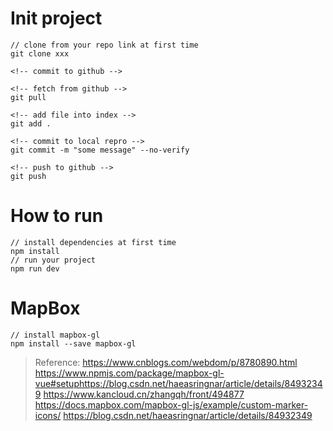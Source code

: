 # Init project

```
// clone from your repo link at first time
git clone xxx 

<!-- commit to github -->

<!-- fetch from github -->
git pull

<!-- add file into index -->
git add .

<!-- commit to local repro -->
git commit -m "some message" --no-verify

<!-- push to github -->
git push

```

# How to run 

```
// install dependencies at first time
npm install
// run your project
npm run dev

```


# MapBox

```
// install mapbox-gl
npm install --save mapbox-gl
```
> Reference: 
https://www.cnblogs.com/webdom/p/8780890.html
https://www.npmjs.com/package/mapbox-gl-vue#setuphttps://blog.csdn.net/haeasringnar/article/details/84932349
https://www.kancloud.cn/zhangqh/front/494877
https://docs.mapbox.com/mapbox-gl-js/example/custom-marker-icons/
https://blog.csdn.net/haeasringnar/article/details/84932349



